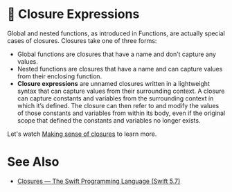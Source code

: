 # 🧠 Closure Expressions

Global and nested functions, as introduced in Functions, are actually special cases of closures. Closures take one of three forms:

- Global functions are closures that have a name and don’t capture any values.
- Nested functions are closures that have a name and can capture values from their enclosing function.
- **Closure expressions** are unnamed closures written in a lightweight syntax that can capture values from their surrounding context.
A closure can capture constants and variables from the surrounding context in which it’s defined. The closure can then refer to and modify the values of those constants and variables from within its body, even if the original scope that defined the constants and variables no longer exists.

Let's watch [Making sense of closures](https://app.pluralsight.com/course-player?clipId=9ee3067f-5457-4adc-a207-8df346115701) to learn more.

# See Also

- [Closures — The Swift Programming Language (Swift 5.7)](https://docs.swift.org/swift-book/LanguageGuide/Closures.html#ID103)